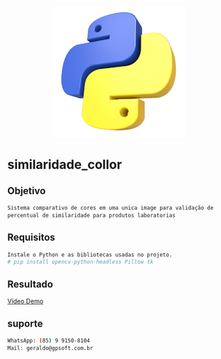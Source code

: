 <p align="center">
  <img src="./assets/images/logo.jpg" width="300" alt="Python" /></a>
</p>

# similaridade_collor
## Objetivo
```bash
Sistema comparativo de cores em uma unica image para validação de
percentual de similaridade para produtos laboratorias
```

## Requisitos
```bash
Instale o Python e as bibliotecas usadas no projeto.
# pip install opencv-python-headless Pillow tk
```

## Resultado
<a href="https://youtu.be/jVTcdYGr6aw" alt="Vídeo" />Vídeo Demo</a>

## suporte
```bash
WhatsApp: (85) 9 9150-8104
Mail: geraldo@gpsoft.com.br
```
